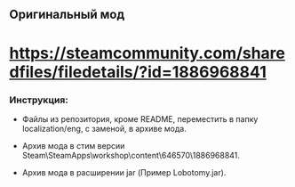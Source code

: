 

## Оригинальный мод

# https://steamcommunity.com/sharedfiles/filedetails/?id=1886968841

### Инструкция:

- Файлы из репозитория, кроме README, переместить в папку localization/eng, с заменой, в архиве мода.

- Архив мода в стим версии Steam\SteamApps\workshop\content\646570\1886968841.

- Архив мода в расширении jar (Пример Lobotomy.jar). 

